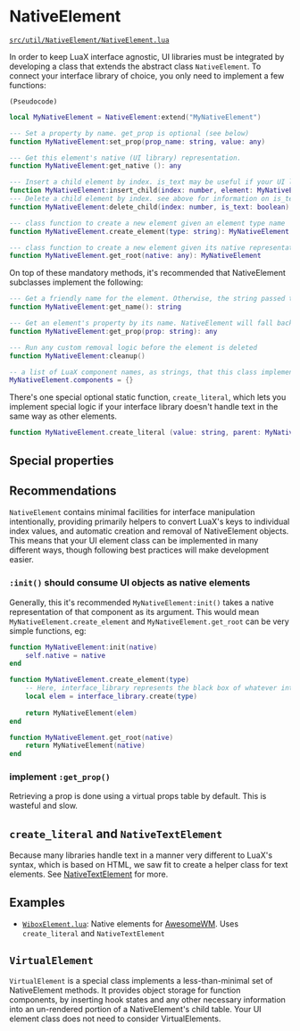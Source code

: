 
# NativeElement 

[`src/util/NativeElement/NativeElement.lua`](../src/util/NativeElement/NativeElement.lua)

In order to keep LuaX interface agnostic, UI libraries must be integrated by developing a class that extends the abstract class `NativeElement`. 
To connect your interface library of choice, you only need to implement a few functions:

`(Pseudocode)`
```lua
local MyNativeElement = NativeElement:extend("MyNativeElement")

--- Set a property by name. get_prop is optional (see below)
function MyNativeElement:set_prop(prop_name: string, value: any)

--- Get this element's native (UI library) representation.
function MyNativeElement:get_native (): any

--- Insert a child element by index. is_text may be useful if your UI library handles text differently to other elements
function MyNativeElement:insert_child(index: number, element: MyNativeElement, is_text: boolean)
--- Delete a child element by index. see above for information on is_text
function MyNativeElement:delete_child(index: number, is_text: boolean)

--- class function to create a new element given an element type name
function MyNativeElement.create_element(type: string): MyNativeElement

--- class function to create a new element given its native representation
function MyNativeElement.get_root(native: any): MyNativeElement
```

On top of these mandatory methods, it's recommended that NativeElement 
subclasses implement the following:

```lua
--- Get a friendly name for the element. Otherwise, the string passed to create_element will be used for debug logs.
function MyNativeElement:get_name(): string

--- Get an element's property by its name. NativeElement will fall back to a virtual list of properties otherwise, which uses excessive memory.
function MyNativeElement:get_prop(prop: string): any

--- Run any custom removal logic before the element is deleted
function MyNativeElement:cleanup()

-- a list of LuaX component names, as strings, that this class implements
MyNativeElement.components = {}
```

There's one special optional static function, `create_literal`, which lets you
implement special logic if your interface library doesn't handle text in the 
same way as other elements.

```lua
function MyNativeElement.create_literal (value: string, parent: MyNativeElement): LuaX.NativeElement
```

## Special properties

## Recommendations

`NativeElement` contains minimal facilities for interface manipulation intentionally, providing primarily helpers to convert LuaX's keys to individual index values, and automatic creation and removal of NativeElement objects. This means that your UI element class can be implemented in many different ways, though following best practices will make development easier.

### `:init()` should consume UI objects as native elements

Generally, this it's recommended `MyNativeElement:init()` takes a native 
representation of that component as its argument. This would mean
`MyNativeElement.create_element` and `MyNativeElement.get_root` can be very 
simple functions, eg:

```lua
function MyNativeElement:init(native)
    self.native = native
end

function MyNativeElement.create_element(type)
    -- Here, interface_library represents the black box of whatever interface library your project uses.
    local elem = interface_library.create(type)
    
    return MyNativeElement(elem)
end

function MyNativeElement.get_root(native)
    return MyNativeElement(native)
end
```

### implement `:get_prop()`

Retrieving a prop is done using a virtual props table by default. This is wasteful and slow.

## `create_literal` and `NativeTextElement`

Because many libraries handle text in a manner very different to LuaX's syntax, 
which is based on HTML, we saw fit to create a helper class for text elements.
See [NativeTextElement](NativeTextElement.md) for more.

## Examples
- [`WiboxElement.lua`](../src/util/NativeElement/WiboxElement.lua): Native elements for [AwesomeWM](https://awesomewm.org). Uses `create_literal` and `NativeTextElement`

## `VirtualElement`

`VirtualElement` is a special class implements a less-than-minimal set of NativeElement methods. It provides object storage for function components, by inserting hook states and any other necessary information into an un-rendered portion of a NativeElement's child table. Your UI element class does not need to consider VirtualElements.